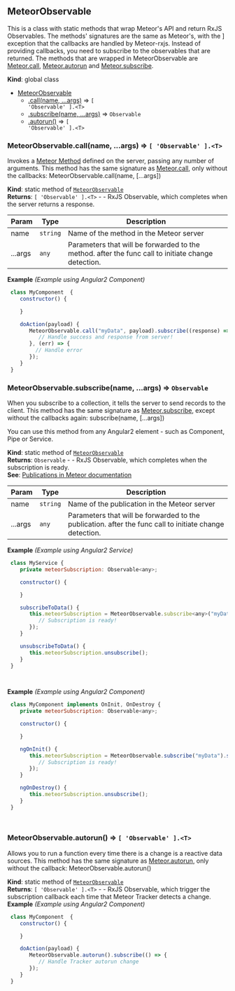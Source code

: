 <a name="MeteorObservable"></a>

## MeteorObservable
This is a class with static methods that wrap Meteor's API and return RxJS
Observables. The methods' signatures are the same as Meteor's, with the ]
exception that the callbacks are handled by Meteor-rxjs. Instead of
providing callbacks, you need to subscribe to the observables that are
returned. The methods that are wrapped in MeteorObservable are
[Meteor.call](https://docs.meteor.com/api/methods.html#Meteor-call),
[Meteor.autorun](https://docs.meteor.com/api/tracker.html#Tracker-autorun)
and [Meteor.subscribe](https://docs.meteor.com/api/pubsub.html#Meteor-subscribe).

**Kind**: global class  

* [MeteorObservable](#MeteorObservable)
    * [.call(name, ...args)](#MeteorObservable.call) ⇒ <code>[ &#x27;Observable&#x27; ].&lt;T&gt;</code>
    * [.subscribe(name, ...args)](#MeteorObservable.subscribe) ⇒ <code>Observable</code>
    * [.autorun()](#MeteorObservable.autorun) ⇒ <code>[ &#x27;Observable&#x27; ].&lt;T&gt;</code>

<a name="MeteorObservable.call"></a>

### MeteorObservable.call(name, ...args) ⇒ <code>[ &#x27;Observable&#x27; ].&lt;T&gt;</code>
Invokes a [Meteor Method](https://docs.meteor.com/api/methods.html)
defined on the server, passing any number of arguments. This method has
the same signature as
[Meteor.call](https://docs.meteor.com/api/methods.html#Meteor-call), only
without the callbacks:
   MeteorObservable.call(name, [...args])

**Kind**: static method of [<code>MeteorObservable</code>](#MeteorObservable)  
**Returns**: <code>[ &#x27;Observable&#x27; ].&lt;T&gt;</code> - - RxJS Observable, which completes when the
 server returns a response.  

| Param | Type | Description |
| --- | --- | --- |
| name | <code>string</code> | Name of the method in the Meteor server |
| ...args | <code>any</code> | Parameters that will be forwarded to the method.   after the func call to initiate change detection. |

**Example** *(Example using Angular2 Component)*  
```js
 class MyComponent  {
    constructor() {

    }

    doAction(payload) {
       MeteorObservable.call("myData", payload).subscribe((response) => {
          // Handle success and response from server!
       }, (err) => {
         // Handle error
       });
    }
 }
```
<a name="MeteorObservable.subscribe"></a>

### MeteorObservable.subscribe(name, ...args) ⇒ <code>Observable</code>
When you subscribe to a collection, it tells the server to send records to
the client. This method has the same signature as
[Meteor.subscribe](https://docs.meteor.com/api/pubsub.html#Meteor-subscribe),
except without the callbacks again:
   subscribe(name, [...args])

 You can use this method from any Angular2 element - such as Component,
 Pipe or Service.

**Kind**: static method of [<code>MeteorObservable</code>](#MeteorObservable)  
**Returns**: <code>Observable</code> - - RxJS Observable, which completes when the
 subscription is ready.  
**See**: [Publications in Meteor documentation](http://docs.meteor.com/api/pubsub.html)  

| Param | Type | Description |
| --- | --- | --- |
| name | <code>string</code> | Name of the publication in the Meteor server |
| ...args | <code>any</code> | Parameters that will be forwarded to the publication.   after the func call to initiate change detection. |

**Example** *(Example using Angular2 Service)*  
```js
 class MyService {
    private meteorSubscription: Observable<any>;

    constructor() {

    }

    subscribeToData() {
       this.meteorSubscription = MeteorObservable.subscribe<any>("myData").subscribe(() => {
          // Subscription is ready!
       });
    }

    unsubscribeToData() {
       this.meteorSubscription.unsubscribe();
    }
 }

 
```
**Example** *(Example using Angular2 Component)*  
```js
 class MyComponent implements OnInit, OnDestroy {
    private meteorSubscription: Observable<any>;

    constructor() {

    }

    ngOnInit() {
       this.meteorSubscription = MeteorObservable.subscribe("myData").subscribe(() => {
          // Subscription is ready!
       });
    }

    ngOnDestroy() {
       this.meteorSubscription.unsubscribe();
    }
 }

 
```
<a name="MeteorObservable.autorun"></a>

### MeteorObservable.autorun() ⇒ <code>[ &#x27;Observable&#x27; ].&lt;T&gt;</code>
Allows you to run a function every time there is a change is a reactive
data sources. This method has the same signature as
[Meteor.autorun](https://docs.meteor.com/api/tracker.html#Tracker-autorun),
only without the callback:
   MeteorObservable.autorun()

**Kind**: static method of [<code>MeteorObservable</code>](#MeteorObservable)  
**Returns**: <code>[ &#x27;Observable&#x27; ].&lt;T&gt;</code> - - RxJS Observable, which trigger the subscription callback
 each time that Meteor Tracker detects a change.  
**Example** *(Example using Angular2 Component)*  
```js
 class MyComponent  {
    constructor() {

    }

    doAction(payload) {
       MeteorObservable.autorun().subscribe(() => {
          // Handle Tracker autorun change
       });
    }
 }
```
